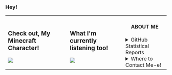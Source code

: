 <table align="center">
 <h3>Hey!</h4>
	<td>
		<h3>Check out, My Minecraft Character!</h3>
		<a href="https://namemc.com/Auuki.2"> <img align="center" src="https://minotar.net/cube/Auuki/100.png" /> 
		</a>
	</td>
	<td>
		<h3>What I'm currently listening too!</h3>
		<a href="https://open.spotify.com/user/0zveql3ijdtupwyyxl3awwufk"><img src="https://novatorem-three-sooty.vercel.app/api/spotify" /></a>
	</td>
	<td>
		<h4 align="center">ABOUT ME</h4>
		<details>
			<summary>GitHub Statistical Reports</summary>
			<p align="center"> <img align="center" src="https://github-readme-stats.vercel.app/api/top-langs/?username=AwesomeAuuki&hide_langs_below=1&theme=default&line_height=27&layout=compact" /> <img align="center" src="https://github-readme-stats.vercel.app/api?username=AwesomeAuuki&show_icons=true&count_private=true&include_all_commits=true&line_height=21" alt="Auuki's Github Stats" /> <img align="center" src="https://github-profile-trophy.vercel.app/?username=AwesomeAuuki&column=7" alt="Auuki's Github Trophy" /> </p>
		</details>
		<details>
			<summary>Where to Contact Me-e!</summary>
			<p align="center">
				<a href="https://discord.gg/ePmNxnQ"> <img align="center" src="https://img.shields.io/discord/749174105151897610?label=Discord" /> </p>
		</details>
	</td>
</table>
